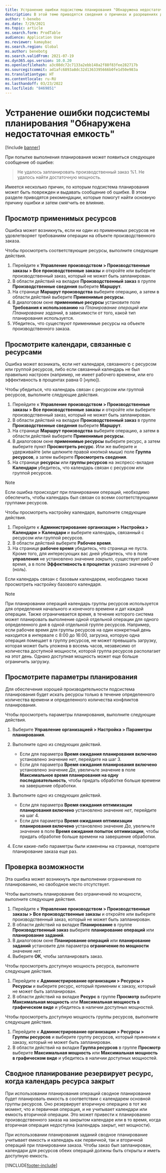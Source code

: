 ```yaml
---
title: Устранение ошибки подсистемы планирования "Обнаружена недостаточная емкость" и конечной емкости
description: В этой теме приводятся сведения о причинах и разрешениях для 'Не удалось запланировать производственный заказ %1. Ошибка подсистемы планирования "Обнаружена недостаточная емкость".
author: t-benebo
ms.date: 7/29/2021
ms.topic: article
ms.search.form: ProdTable
audience: Application User
ms.reviewer: kamaybac
ms.search.region: Global
ms.author: benebotg
ms.search.validFrom: 2021-07-19
ms.dyn365.ops.version: 10.0.20
ms.openlocfilehash: a3c08dc72c7133a2ebb148a2f88f83fee282717b
ms.sourcegitcommit: ad1afc6893a8dc32d1363395666b0fe1d50e983a
ms.translationtype: HT
ms.contentlocale: ru-RU
ms.lasthandoff: 03/23/2022
ms.locfileid: "8469851"
---
```

# <a name="fix-the-not-enough-capacity-could-be-found-scheduling-engine-error"></a>Устранение ошибки подсистемы планирования "Обнаружена недостаточная емкость"

[!include [banner](../includes/banner.md)]

При попытке выполнения планирования может появиться следующее сообщение об ошибке:

> Не удалось запланировать производственный заказ %1. Не удалось найти достаточную мощность.

Имеется несколько причин, по которым подсистема планирования может быть поврежден и выдавать сообщение об ошибке. В этом разделе приводятся рекомендации, которые помогут найти основную причину ошибки и затем смягчить ее влияние.

## <a name="review-the-applicable-resources"></a>Просмотр применимых ресурсов

Ошибка может возникнуть, если ни один из применимых ресурсов не удовлетворяет требованиям операции на объекте производственного заказа.

Чтобы просмотреть соответствующие ресурсы, выполните следующие действия.

1. Перейдите к **Управление производством \> Производственные заказы \> Все производственные заказы** и откройте или выберите производственный заказ, который не может быть запланирован.
1. В области действий на вкладке **Производственный заказ** в группе **Производственные сведения** выберите **Маршрут**.
1. На странице **Маршрут производства** выберите операцию, а затем в области действий выберите **Применимые ресурсы**.
1. В диалоговом окне **применимые ресурсы** установите поле **Требования к использованию** на *Планирование операций* или *Планирование заданий*, в зависимости от того, какой тип планирования используется.
1. Убедитесь, что существуют применимые ресурсы на объекте производственного заказа.

## <a name="review-the-calendars-that-are-associated-with-resources"></a>Просмотрите календари, связанные с ресурсами

Ошибка может возникать, если нет календаря, связанного с ресурсом или группой ресурсов, либо если связанный календарь не был правильно настроен (например, не имеет рабочего времени, или его эффективность в процентах равна 0 \[нулю\]).

Чтобы убедиться, что календарь связан с ресурсом или группой ресурсов, выполните следующие действия.

1. Перейдите к **Управление производством \> Производственные заказы \> Все производственные заказы** и откройте или выберите производственный заказ, который не может быть запланирован.
1. В области действий на вкладке **Производственный заказ** в группе **Производственные сведения** выберите **Маршрут**.
1. На странице **Маршрут производства** выберите операцию, а затем в области действий выберите **Применимые ресурсы**.
1. В диалоговом окне **применимые ресурсы** выберите ресурс, а затем выберите пункт **Просмотреть ресурс**. Или же выберите и удерживайте (или щелкните правой кнопкой мыши) поле **Группа ресурсов**, а затем выберите **Просмотреть сведения**.
1. На странице **ресурсы** или **группы ресурсов** на экспресс-вкладке **Календари** убедитесь, что календарь связан с ресурсом или группой ресурсов.

> [!NOTE]
> Если ошибка происходит при планировании операций, необходимо обеспечить, чтобы календарь был связан со всеми соответствующими группами ресурсов.

Чтобы просмотреть настройку календаря, выполните следующие действия.

1. Перейдите к **Администрирование организации \> Настройка \> Календари \> Календари** и выберите календарь, связанный с ресурсом или группой ресурсов.
1. В области действий выберите **Рабочее время**.
1. На странице **рабочее время** убедитесь, что страница не пуста. Кроме того, для интересующих вас дней убедитесь, что в поле **управления** не установлено значение *закрыто*, существует рабочее время, а в поле **Эффективность в процентах** указано значение *0* (ноль).

Если календарь связан с базовым календарем, необходимо также просмотреть настройку базового календаря.

> [!NOTE]
> При планировании операций календарь группы ресурсов используется для определения начального и конечного времени и дат каждой операции. Также ограничивается время, в течение которого система может планировать выполнение одной отдельной операции для одного определенного дня в одной отдельной группе ресурсов. Например, если рабочее время для группы ресурсов на один конкретный день находится в интервале с 8:00 до 16:00, загрузка, которую одна операция помещает в группу ресурсов, не может превышать загрузку, которая может быть уложена в восемь часов, независимо от количества доступной мощности, которой группа ресурсов располагает на этот день. Однако доступная мощность может еще больше ограничить загрузку.

## <a name="review-the-scheduling-parameters"></a>Просмотрите параметры планирования

Для обеспечения хорошей производительности подсистема планирования будет искать ресурсы только в течение определенного количества времени и определенного количества конфликтов планирования.

Чтобы просмотреть параметры планирования, выполните следующие действия.

1. Выберите **Управление организацией \> Настройка \> Параметры планирования**.
1. Выполните одно из следующих действий.

    - Если для параметра **Время ожидания планирования включено** установлено значение *нет*, перейдите на шаг 3.
    - Если для параметра **Время ожидания планирования включено** установлено значение *Да*, увеличьте значение в поле **Максимальное время планирования на одну последовательность**, чтобы придать обработке больше времени на завершение обработки.

1. Выполните одно из следующих действий.

    - Если для параметра **Время ожидания оптимизации планирования включено** установлено значение *нет*, перейдите на шаг 4.
    - Если для параметра **Время ожидания оптимизации планирования включено** установлено значение *Да*, увеличьте значение в поле **Время ожидания попыток оптимизации**, чтобы придать обработке больше времени на завершение обработки.

1. Если какие-либо параметры были изменены на странице, повторите планирование заказа еще раз.

## <a name="review-capacity"></a>Проверка возможности

Эта ошибка может возникнуть при выполнении ограничения по планированию, но свободное место отсутствует.

Чтобы выполнить планирование без ограничений по мощности, выполните следующие действия.

1. Перейдите к **Управление производством \> Производственные заказы \> Все производственные заказы** и откройте или выберите производственный заказ, который не может быть запланирован.
1. В области действий на вкладке **Планирование** в группе **Производственный заказ** выберите **планирование операций** или **планирование заданий**.
1. В диалоговом окне **Планирование операций** или **планирование заданий** установите для параметра **ограничение по мощности** значение *нет*.
1. Выберите **ОК**, чтобы запланировать заказ.

Чтобы просмотреть доступную мощность ресурса, выполните следующие действия.

1. Перейдите к **Администрирование организации \> Ресурсы \> Ресурсы** и выберите ресурс, который применим к заказу, который не может быть запланирован.
1. В области действий на вкладке **Ресурс** в группе **Просмотр** выберите **Максимальная мощность** или **Максимальная мощность в графическом виде** и убедитесь в наличии доступных мощностей.

Чтобы просмотреть доступную мощность группы ресурсов, выполните следующие действия.

1. Перейдите к **Администрирование организации \> Ресурсы \> Группы ресурсов** и выберите группу ресурсов, который применим к заказу, который не может быть запланирован.
1. В области действий на вкладке **Группа ресурсов** в группе **Просмотр** выберите **Максимальная мощность** или **Максимальная мощность в графическом виде** и убедитесь в наличии доступных мощностей.

## <a name="master-planning-books-a-resource-when-the-resource-calendar-is-closed"></a>Сводное планирование резервирует ресурс, когда календарь ресурса закрыт

При использовании планирования операций сводное планирование будет планировать емкость в соответствии с календарем основной группы ресурсов. Оно резервирует вторичную операцию в тот же момент, что и первичная операция, и не учитывает календари или емкость вторичной операции. Это может привести к планированию производственного заказа на закрытом календаре или в то время, когда вторичная операция недоступна (календарь закрыт, нет мощности).

При использовании планирования заданий сводное планирование учитывает емкость и календарь как первичной, так и вторичной операций при планировании заказа. Чтобы заказ был запланирован, календари для ресурсов обеих операций должны быть открыты и иметь доступную емкость.

[!INCLUDE[footer-include](../../includes/footer-banner.md)]
